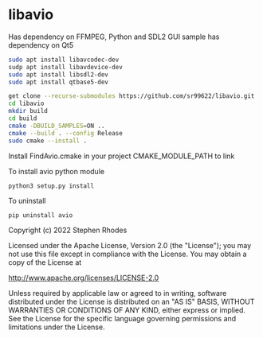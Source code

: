 # libavio

Has dependency on FFMPEG, Python and SDL2
GUI sample has dependency on Qt5


```bash
sudo apt install libavcodec-dev
sudp apt install libavdevice-dev
sudo apt install libsdl2-dev
sudo apt install qtbase5-dev

get clone --recurse-submodules https://github.com/sr99622/libavio.git
cd libavio
mkdir build
cd build
cmake -DBUILD_SAMPLES=ON ..
cmake --build . --config Release
sudo cmake --install .
```

Install FindAvio.cmake in your project CMAKE_MODULE_PATH to link

To install avio python module
```
python3 setup.py install
```
To uninstall
```
pip uninstall avio
```


Copyright (c) 2022  Stephen Rhodes

Licensed under the Apache License, Version 2.0 (the "License");
you may not use this file except in compliance with the License.
You may obtain a copy of the License at

   http://www.apache.org/licenses/LICENSE-2.0

Unless required by applicable law or agreed to in writing, software
distributed under the License is distributed on an "AS IS" BASIS,
WITHOUT WARRANTIES OR CONDITIONS OF ANY KIND, either express or implied.
See the License for the specific language governing permissions and
limitations under the License.
